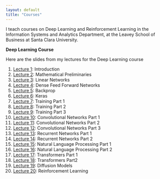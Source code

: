 ```yaml
---
layout: default
title: "Courses"
---
```


I teach courses on Deep Learning and Reinforcement Learning in the Information Systems and Analytics Department, at the Leavey School of
Business at Santa Clara University.

**Deep Learning Course**

Here are the slides from my lectures for the Deep Learning course

1. [Lecture 1](https://subirvarma.github.io/GeneralCognitics/Course1/Lecture1_Introduction.pdf): Introduction
2. [Lecture 2](https://subirvarma.github.io/GeneralCognitics/Course1/Lecture2_MathematicalPreliminaries.pdf): Mathematical Preliminaries
3. [Lecture 3](https://subirvarma.github.io/GeneralCognitics/Course1/Lecture3_LinearNetworks.pdf): Linear Networks
4. [Lecture 4](https://subirvarma.github.io/GeneralCognitics/Course1/Lecture4_DFN.pdf): Dense Feed Forward Networks
5. [Lecture 5](https://subirvarma.github.io/GeneralCognitics/Course1/Lecture5_Backprop.pdf): Backprop
6. [Lecture 6](https://subirvarma.github.io/GeneralCognitics/Course1/Lecture6_Keras.pdf): Keras
7. [Lecture 7](https://subirvarma.github.io/GeneralCognitics/Course1/Lecture7_Training1.pdf): Training Part 1
8. [Lecture 8](https://subirvarma.github.io/GeneralCognitics/Course1/Lecture8_Training2.pdf): Training Part 2
9. [Lecture 9](https://subirvarma.github.io/GeneralCognitics/Course1/Lecture9_Training3.pdf): Training Part 3
10. [Lecture 10](https://subirvarma.github.io/GeneralCognitics/Course1/Lecture10_CNN1.pdf): Convolutional Networks Part 1
11. [Lecture 11](https://subirvarma.github.io/GeneralCognitics/Course1/Lecture11_CNN2.pdf): Convolutional Networks Part 2
12. [Lecture 12](https://subirvarma.github.io/GeneralCognitics/Course1/Lecture12_CNN3.pdf): Convolutional Networks Part 3
13. [Lecture 13](https://subirvarma.github.io/GeneralCognitics/Course1/Lecture13_RNN1.pdf): Recurrent Networks Part 1
14. [Lecture 14](https://subirvarma.github.io/GeneralCognitics/Course1/Lecture14_RNN2.pdf): Recurrent Networks Part 2
15. [Lecture 15](https://subirvarma.github.io/GeneralCognitics/Course1/Lecture15_NLP1.pdf): Natural Language Processing Part 1
16. [Lecture 16](https://subirvarma.github.io/GeneralCognitics/Course1/Lecture16_NLP1.pdf): Natural Language Processing Part 2
17. [Lecture 17](https://subirvarma.github.io/GeneralCognitics/Course1/Lecture17_Transformers1.pdf): Transformers Part 1
18. [Lecture 18](https://subirvarma.github.io/GeneralCognitics/Course1/Lecture18_Transformers2.pdf): Transformers Part2
19. [Lecture 19](https://subirvarma.github.io/GeneralCognitics/Course1/Lecture19_DiffusionModels.pdf): Diffusion Models
20. [Lecture 20](https://subirvarma.github.io/GeneralCognitics/Course1/Lecture20_ReinforcementLearning.pdf): Reinforcement Learning
